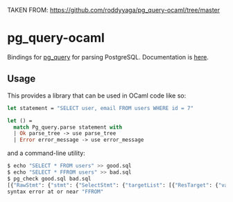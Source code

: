 TAKEN FROM: https://github.com/roddyyaga/pg_query-ocaml/tree/master

# pg_query-ocaml

Bindings for [pg_query](https://github.com/lfittl/libpg_query) for parsing PostgreSQL. Documentation is
[here](https://roddyyaga.github.io/pg_query-ocaml/pg_query/index.html).

## Usage

This provides a library that can be used in OCaml code like so:
```ocaml
let statement = "SELECT user, email FROM users WHERE id = 7"

let () =
  match Pg_query.parse statement with
  | Ok parse_tree -> use parse_tree
  | Error error_message -> use error_message
```

and a command-line utility:

```bash
$ echo "SELECT * FROM users" >> good.sql
$ echo "SELECT * FFROM users" >> bad.sql
$ pg_check good.sql bad.sql
[{"RawStmt": {"stmt": {"SelectStmt": {"targetList": [{"ResTarget": {"val": {"ColumnRef": {"fields": [{"A_Star": {}}], "location": 7}}, "location": 7}}], "fromClause": [{"RangeVar": {"relname": "users", "inh": true, "relpersistence": "p", "location": 14}}], "op": 0}}}}]
syntax error at or near "FFROM"
```
